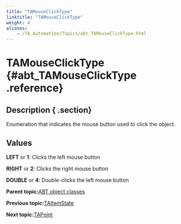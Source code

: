 ```yaml
--- 
title: "TAMouseClickType"
linktitle: "TAMouseClickType"
weight: 4
aliases: 
    - /TA_Automation/Topics/abt_TAMouseClickType.html
---
```

# TAMouseClickType {#abt_TAMouseClickType .reference}

## Description { .section}

Enumeration that indicates the mouse button used to click the object.

## Values

**LEFT** or **1**: Clicks the left mouse button

**RIGHT** or **2**: Clicks the right mouse button

**DOUBLE** or **4**: Double-clicks the left mouse button

**Parent topic:**[ABT object classes](../../TA_Automation/Topics/abt_constant.html)

**Previous topic:**[TAItemState](../../TA_Automation/Topics/abt_TAItemState.html)

**Next topic:**[TAPoint](../../TA_Automation/Topics/abt_TAPoint.html)

